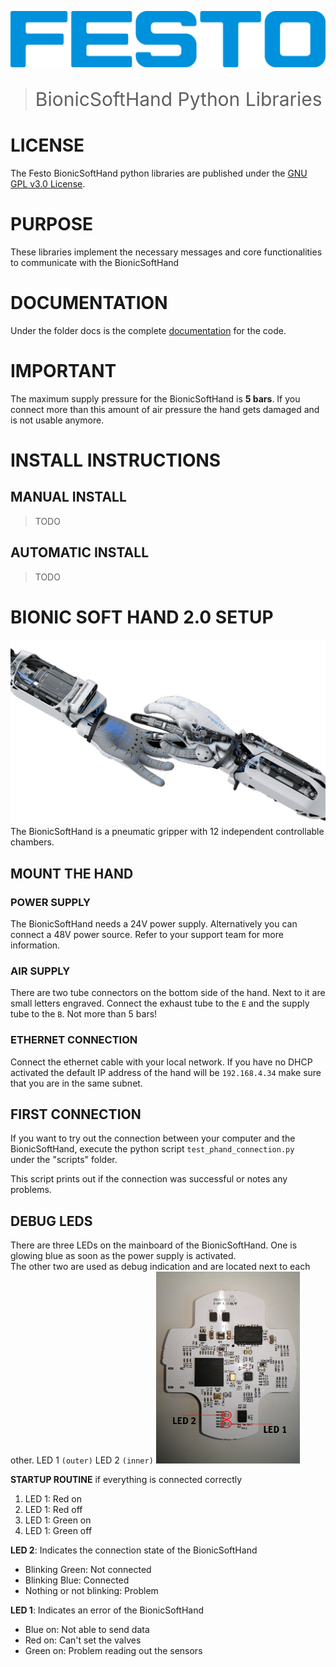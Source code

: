 [![FESTO](images/logo.png)](https://www.festo.com/group/de/cms/10156.htm)

> <p style="font-size:30px">BionicSoftHand Python Libraries </p>

# LICENSE
The Festo BionicSoftHand python libraries are published under the [GNU GPL v3.0 License](https://www.gnu.org/licenses/gpl-3.0.de.html).

# PURPOSE
These libraries implement the necessary messages and core functionalities to communicate with the BionicSoftHand

# DOCUMENTATION
Under the folder docs is the complete [documentation](docs/build/html/index.html) for the code.

# IMPORTANT

The maximum supply pressure for the BionicSoftHand is **5 bars**. If you connect more than this amount of air pressure the hand gets damaged and is not usable anymore.

# INSTALL INSTRUCTIONS
## MANUAL INSTALL
>   TODO
## AUTOMATIC INSTALL
>   TODO

# BIONIC SOFT HAND 2.0 SETUP
[![FESTO](images/bionic_soft_hand.png)](https://www.festo.com/group/de/cms/10156.htm)
The BionicSoftHand is a pneumatic gripper with 12 independent controllable chambers.

## MOUNT THE HAND
### POWER SUPPLY
The BionicSoftHand needs a 24V power supply. Alternatively you can connect a 48V power source. Refer to your support team for more information.
### AIR SUPPLY
There are two tube connectors on the bottom side of the hand. Next to it are small letters engraved.
Connect the exhaust tube to the `E` and the supply tube to the `B`. Not more than 5 bars!
### ETHERNET CONNECTION
Connect the ethernet cable with your local network.
If you have no DHCP activated the default IP address of the hand will be `192.168.4.34` make sure that you are in the same subnet.

## FIRST CONNECTION
If you want to try out the connection between your computer and the BionicSoftHand, execute the python script `test_phand_connection.py ` under the "scripts" folder.

This script prints out if the connection was successful or notes any problems.

## DEBUG LEDS
There are three LEDs on the mainboard of the BionicSoftHand. 
One is glowing blue as soon as the power supply is activated.   
The other two are used as debug indication and are located next to each other. 
LED 1 `(outer)` LED 2 `(inner)`
<img src="images\mainboard_leds.png" alt="Image of the Mainboard LEDs" width="230"/>

**STARTUP ROUTINE** if everything is connected correctly

1. LED 1: Red on
2. LED 1: Red off
3. LED 1: Green on
4. LED 1: Green off

**LED 2**: Indicates the connection state of the BionicSoftHand     
 * Blinking Green: Not connected       
 * Blinking Blue: Connected        
 * Nothing or not blinking: Problem        

**LED 1**: Indicates an error of the BionicSoftHand     
 * Blue on: Not able to send data      
 * Red on: Can't set the valves        
 * Green on: Problem reading out the sensors       
